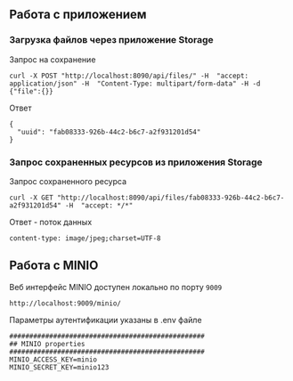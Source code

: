 ## Работа с приложением

### Загрузка файлов через приложение Storage

Запрос на сохранение

```
curl -X POST "http://localhost:8090/api/files/" -H  "accept: application/json" -H  "Content-Type: multipart/form-data" -H -d {"file":{}}
```

Ответ

```
{
  "uuid": "fab08333-926b-44c2-b6c7-a2f931201d54"
}
```

### Запрос сохраненных ресурсов из приложения Storage

Запрос сохраненного ресурса

```
curl -X GET "http://localhost:8090/api/files/fab08333-926b-44c2-b6c7-a2f931201d54" -H  "accept: */*"
```  

Ответ - поток данных

```
content-type: image/jpeg;charset=UTF-8 
```

## Работа с MINIO

Веб интерфейс MINIO доступен локально по порту `9009`

```
http://localhost:9009/minio/
```

Параметры аутентификации указаны в .env файле

```
#################################################
## MINIO properties
#################################################
MINIO_ACCESS_KEY=minio
MINIO_SECRET_KEY=minio123
```
